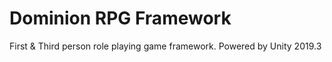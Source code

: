 # Dominion RPG Framework
First &amp; Third person role playing game framework. Powered by Unity 2019.3
